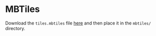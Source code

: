 # MBTiles
Download the `tiles.mbtiles` file [here](https://bit.ly/39EdYoQ) and then place it in the `mbtiles/` directory.
